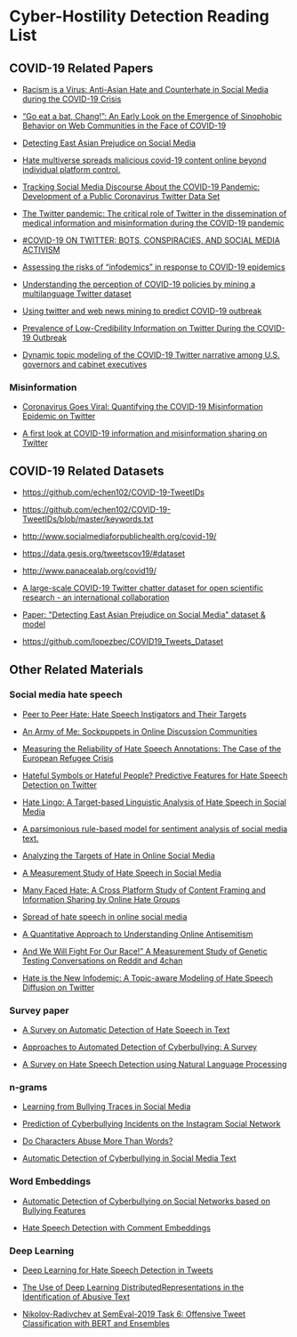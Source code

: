 # Cyber-Hostility Detection Reading List

## COVID-19 Related Papers
* [Racism is a Virus: Anti-Asian Hate and Counterhate in Social Media during the COVID-19 Crisis](https://arxiv.org/pdf/2005.12423.pdf)

* [“Go eat a bat, Chang!”: An Early Look on the Emergence of
Sinophobic Behavior on Web Communities in the Face of COVID-19](https://arxiv.org/pdf/2004.04046.pdf)

* [Detecting East Asian Prejudice on Social Media](https://arxiv.org/pdf/2005.03909.pdf)

* [Hate multiverse spreads malicious covid-19 content online beyond individual platform control.](https://arxiv.org/pdf/2004.00673.pdf)

* [Tracking Social Media Discourse About the COVID-19 Pandemic:
Development of a Public Coronavirus Twitter Data Set](https://arxiv.org/pdf/2003.07372.pdf)

* [The Twitter pandemic: The critical role of Twitter
in the dissemination of medical information and
misinformation during the COVID-19 pandemic](https://www.cambridge.org/core/services/aop-cambridge-core/content/view/9F42C2D99CA00FBAE50A66D107322211/S1481803520003619a.pdf/twitter_pandemic_the_critical_role_of_twitter_in_the_dissemination_of_medical_information_and_misinformation_during_the_covid19_pandemic.pdf)

* [#COVID-19 ON TWITTER: BOTS, CONSPIRACIES,
AND SOCIAL MEDIA ACTIVISM](https://arxiv.org/pdf/2004.09531v1.pdf)

* [Assessing the risks of “infodemics” in response to
COVID-19 epidemics](https://arxiv.org/pdf/2004.03997.pdf)

* [Understanding the perception of COVID-19 policies by mining a multilanguage Twitter dataset](https://arxiv.org/pdf/2003.10359.pdf)

* [Using twitter and web news mining to predict COVID-19 outbreak](https://www.researchgate.net/profile/Kia_Jahanbin2/publication/339770709_Using_twitter_and_web_news_mining_to_predict_COVID-19_outbreak/links/5e84d4db4585150839b508b7/Using-twitter-and-web-news-mining-to-predict-COVID-19-outbreak.pdf)

* [Prevalence of Low-Credibility Information on Twitter
During the COVID-19 Outbreak](https://arxiv.org/pdf/2004.14484.pdf)

* [Dynamic topic modeling of the COVID-19 Twitter narrative among U.S. governors
and cabinet executives](https://arxiv.org/pdf/2004.11692.pdf)

### Misinformation

* [Coronavirus Goes Viral: Quantifying the COVID-19 Misinformation Epidemic on Twitter](https://www.researchgate.net/publication/339923047_Coronavirus_Goes_Viral_Quantifying_the_COVID-19_Misinformation_Epidemic_on_Twitter)

* [A first look at COVID-19 information and misinformation sharing
on Twitter](https://arxiv.org/pdf/2003.13907.pdf)


## COVID-19 Related Datasets

* https://github.com/echen102/COVID-19-TweetIDs
 
* https://github.com/echen102/COVID-19-TweetIDs/blob/master/keywords.txt
 
* http://www.socialmediaforpublichealth.org/covid-19/

* https://data.gesis.org/tweetscov19/#dataset

* http://www.panacealab.org/covid19/

* [A large-scale COVID-19 Twitter chatter dataset for open scientific research - an international collaboration](https://zenodo.org/record/3902855#.XvbFei2ZNTZ) 

* [ Paper: "Detecting East Asian Prejudice on Social Media" dataset & model](https://zenodo.org/record/3816667#.Xvj6HJNKgUE)

* https://github.com/lopezbec/COVID19_Tweets_Dataset


## Other Related Materials

### Social media hate speech

* [Peer to Peer Hate: Hate Speech Instigators and Their Targets](https://arxiv.org/pdf/1804.04649.pdf)

* [An Army of Me: Sockpuppets in Online Discussion Communities](https://arxiv.org/pdf/1703.07355.pdf)

* [Measuring the Reliability of Hate Speech Annotations: The Case of the European Refugee Crisis](https://arxiv.org/pdf/1701.08118.pdf)

* [Hateful Symbols or Hateful People? Predictive Features for Hate Speech Detection on Twitter](https://www.aclweb.org/anthology/N16-2013.pdf)

* [Hate Lingo: A Target-based Linguistic Analysis of Hate Speech in Social Media](https://arxiv.org/pdf/1804.04257.pdf)

* [A parsimonious rule-based model for sentiment analysis of social media text.](https://www.aaai.org/ocs/index.php/ICWSM/ICWSM14/paper/view/8109/8122)

* [Analyzing the Targets of Hate in Online Social Media](https://arxiv.org/pdf/1603.07709.pdf)

* [A Measurement Study of Hate Speech in Social Media](https://dl.acm.org/doi/pdf/10.1145/3078714.3078723)

* [Many Faced Hate: A Cross Platform Study of Content Framing and Information Sharing by Online Hate Groups](https://dl.acm.org/doi/pdf/10.1145/3313831.3376456)

* [Spread of hate speech in online social media](https://arxiv.org/pdf/1812.01693.pdf)

* [A Quantitative Approach to Understanding Online Antisemitism](https://arxiv.org/pdf/1809.01644.pdf)

* [And We Will Fight For Our Race!” A Measurement Study of Genetic Testing Conversations on Reddit and 4chan](https://arxiv.org/pdf/1901.09735.pdf)

* [Hate is the New Infodemic: A Topic-aware Modeling of Hate Speech Diffusion on Twitter](https://arxiv.org/pdf/2010.04377.pdf)

### Survey paper

* [A Survey on Automatic Detection of Hate Speech in Text](https://dl.acm.org/doi/pdf/10.1145/3232676)

* [Approaches to Automated Detection of Cyberbullying: A Survey](https://www.researchgate.net/publication/320318420_Approaches_to_Automated_Detection_of_Cyberbullying_A_Survey)

* [A Survey on Hate Speech Detection using Natural Language Processing](https://www.aclweb.org/anthology/W17-1101.pdf)

###  n-grams

* [Learning from Bullying Traces in Social Media](https://dl.acm.org/doi/pdf/10.5555/2382029.2382139)

* [Prediction of Cyberbullying Incidents on the Instagram Social Network](https://arxiv.org/pdf/1508.06257.pdf)

* [Do Characters Abuse More Than Words?](https://www.aclweb.org/anthology/W16-3638.pdf)

* [Automatic Detection of Cyberbullying in Social Media Text](https://arxiv.org/pdf/1801.05617.pdf)


###  Word Embeddings

* [Automatic Detection of Cyberbullying on Social Networks based on Bullying Features](https://dl.acm.org/doi/pdf/10.1145/2833312.2849567)

* [Hate Speech Detection with Comment Embeddings](https://dl.acm.org/doi/pdf/10.1145/2740908.2742760)


### Deep Learning

* [Deep Learning for Hate Speech Detection in Tweets](https://dl.acm.org/doi/pdf/10.1145/3041021.3054223)

* [The Use of Deep Learning DistributedRepresentations in the Identification of Abusive Text](https://www.aaai.org/ojs/index.php/ICWSM/article/view/3215/3083)

* [Nikolov-Radivchev at SemEval-2019 Task 6: Offensive Tweet Classification with BERT and Ensembles](https://www.aclweb.org/anthology/S19-2123.pdf)




